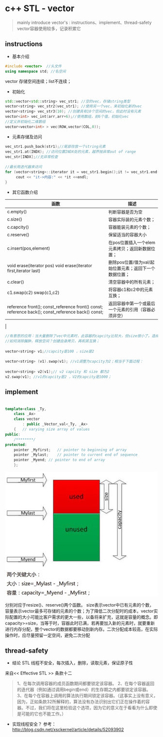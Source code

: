 # c++ STL - vector 
>mainly introduce vector's : instructions、implement、thread-safety 
>vector容器使用较多，记录积累它

## instructions

* 基本介绍

``` c++
#include <vector>  //头文件
using namespace std; //名空间
```
vector 存储空间连续；list不连续；

* 初始化

```c++
std::vector<std::string> vec_str1; //空的vec，存储string类型
vector<string> vec_str2(vec_str1); //使用另一个vec，来初始化新的vec
vector<string> vec_str3(10); //创建具有10个空间的vec，但此时没有元素
vector<int> vec_int(arr,arr+6);//使用数组，前6个值，初始化vec
//定义并初始化二维数组
vector<vector<int> > vec(ROW,vector(COL,0));


```

* 元素存储及访问

``` c++
vec_str1.push_back(str1);//尾部存放一个string元素
vec_str1.at(INDX); //访问位置INDX处的元素，越界抛异常out of range
vec_str[INDX];//无异常检查

//最长用迭代器来访问
for (vector<string>::iterator it = vec_str1.begin();it != vec_str1.end(); ++it){
     cout << "it->内容:" << *it <<endl;
}

```

* 其它函数介绍


| 函数 | 描述 |
| --- | --- |
| c.empty() | 判断容器是否为空 |
| c.size() | 容器实际装的元素个数； |
| c.capcity() | 容器能装元素的个数； |
| c.reserve() | 保留适当的容器大小 |
| c.insert(pos,element) | 在pos位置插入一个elem元素拷贝；返回新数据位置； |
| void erase(iterator pos)  void erase(iterator first,iterator last) | 删除pos位置/值为val/起始位置元素；返回下一个数据位置； |
| c.clear() | 清空容器中的所有元素； |
| c1.swap(c2) swap(c1,c2) | 将容器c1和c2中的元素互换；  |
| reference front(); const_reference front() const; reference back(); const_reference back() const; | 返回容器中第一个或最后一个元素的引用（容器必须非空）
|



``` c++
//有意思的应用：当大量删除了vec中元素时，此容器的capcity比较大，但size很小了。造成空间浪费；
//如何消除臃肿，释放空间？创建自身拷贝，再和其互换；

vector<string> v1;//capcity是100 ，size是2 

vector<string> (v1).swap(v1); //v1调整为capcity为2；相当于下面过程：

vector<string> v2(v1);// v2 capcity 和 size 都为2
v2.swap(v1); //v1的capcity是2 ，V2的capcity是1000；

```

## implement


``` c++

template<class _Ty,
    class _Ax>
    class vector
        : public _Vector_val<_Ty, _Ax>
    {   // varying size array of values
public:
    /********/
protected:
    pointer _Myfirst;   // pointer to beginning of array
    pointer _Mylast;    // pointer to current end of sequence
    pointer _Myend; // pointer to end of array
    };

```
![-w356](media/14933684168658/14936966610657.jpg)

分别对应于resize()、reserve()两个函数。 
size表示vector中已有元素的个数，容量表示vector最多可存储的元素的个数；为了降低二次分配时的成本，vector实际配置的大小可能比客户需求的更大一些，以备将来扩充，这就是容量的概念。即capacity>=size，当等于时，容器此时已满，若再要加入新的元素时，就要重新进行内存分配，整个vector的数据都要移动到新内存。二次分配成本较高，在实际操作时，应尽量预留一定空间，避免二次分配


## thread-safety
* 结论
STL 线程不安全，每次插入，删除，读取元素，保证原子性

来自<< Effective STL >> 条款十二

> 1、在每次调用容器的成员函数期间都要锁定该容器。
> 2、在每个容器返回的迭代器（例如通过调用begin或end）的生存期之内都要锁定该容器。
> 3、在每个在容器上调用的算法执行期间锁定该容器。（这事实上没有意义，因为，正如条款32所解释的，算法没有办法识别出它们正在操作着的容器。不过，我们将在这里检验这个选项，因为它的意义在于看看为什么即使是可能的它也不能工作。）

* 实现线程安全？ 
  参考：http://blog.csdn.net/xsckernel/article/details/52093902


